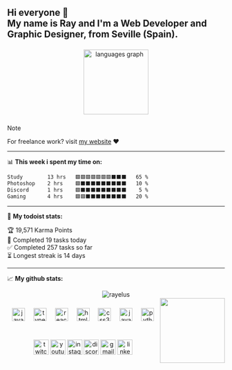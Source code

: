 <h2 align="left">Hi everyone 👋<br>My name is Ray and I'm a Web Developer and Graphic Designer, from Seville (Spain).</h2>

###

<div align="center">
  <img src="https://github-readme-stats.vercel.app/api/top-langs?username=Rayelus5&locale=en&hide_title=false&layout=compact&card_width=320&langs_count=5&theme=dracula&hide_border=false" height="150" alt="languages graph"  />
</div>

###


> [!NOTE]
> For freelance work? visit [my website](https://rayelus.com) ❤

<hr>

📊 **This week i spent my time on:**
<!--START_SECTION:waka-->

```txt
Study        13 hrs   🟩🟩🟩🟩🟩🟩🟩⬛⬛⬛   65 %
Photoshop    2 hrs    🟩⬛⬛⬛⬛⬛⬛⬛⬛⬛   10 %
Discord      1 hrs    🟩⬛⬛⬛⬛⬛⬛⬛⬛⬛    5 %
Gaming       4 hrs    🟩🟩⬛⬛⬛⬛⬛⬛⬛⬛   20 %
```

<!--END_SECTION:waka-->

<!--if you like what i do, maybe consider buying me a coffee/tea 🥺👉👈

<a href="https://www.buymeacoffee.com/" target="_blank"><img src="https://cdn.buymeacoffee.com/buttons/v2/default-red.png" alt="Buy Me A Coffee" width="150" ></a>-->

<hr>

🚧 **My todoist stats:**
<!-- TODO-IST:START -->
🏆  19,571 Karma Points           
🌸  Completed 19 tasks today           
✅  Completed 257 tasks so far           
⏳  Longest streak is 14 days
<!-- TODO-IST:END -->

<hr>

📈 **My github stats:**

<p align="center"> <img src="https://github-readme-stats.vercel.app/api?username=rayelus5&show_icons=true&theme=gotham" alt="rayelus" />



<br>
<img align="right" height="150" src="https://external-content.duckduckgo.com/iu/?u=https%3A%2F%2Fmedia.tenor.com%2F8HaTOA3o0OoAAAAi%2Fpixel-cat.gif&f=1&nofb=1&ipt=70b99d9d2485b381fc65bec62248f86754a9818a35fd767b7bf5e458f85b3a5d&ipo=images"  />

###

<div align="center">
  <img src="https://cdn.jsdelivr.net/gh/devicons/devicon/icons/javascript/javascript-original.svg" height="30" alt="javascript logo"  />
  <img width="12" />
  <img src="https://cdn.jsdelivr.net/gh/devicons/devicon/icons/typescript/typescript-original.svg" height="30" alt="typescript logo"  />
  <img width="12" />
  <img src="https://cdn.jsdelivr.net/gh/devicons/devicon/icons/react/react-original.svg" height="30" alt="react logo"  />
  <img width="12" />
  <img src="https://cdn.jsdelivr.net/gh/devicons/devicon/icons/html5/html5-original.svg" height="30" alt="html5 logo"  />
  <img width="12" />
  <img src="https://cdn.jsdelivr.net/gh/devicons/devicon/icons/css3/css3-original.svg" height="30" alt="css3 logo"  />
  <img width="12" />
  <img src="https://cdn.jsdelivr.net/gh/devicons/devicon/icons/java/java-original.svg" height="30" alt="java logo"  />
  <img width="12" />
  <img src="https://cdn.jsdelivr.net/gh/devicons/devicon/icons/python/python-original.svg" height="30" alt="python logo"  />
</div>

###
<br>
<div align="center">
  <a href="https://rayelus.com"><img src="https://img.shields.io/static/v1?message=My Website&logo=global&label=&color=9146FF&logoColor=white&labelColor=&style=for-the-badge" height="35" alt="twitch logo"  /></a>
  <a href="https://youtube.com/@rayelus"><img src="https://img.shields.io/static/v1?message=Youtube&logo=youtube&label=&color=FF0000&logoColor=white&labelColor=&style=for-the-badge" height="35" alt="youtube logo"  /></a>
  <a href="https://www.instagram.com/rayelus.es"><img src="https://img.shields.io/static/v1?message=Instagram&logo=instagram&label=&color=E4405F&logoColor=white&labelColor=&style=for-the-badge" height="35" alt="instagram logo"  /></a>
  <a href="https://discord.com/users/699293678354825217"><img src="https://img.shields.io/static/v1?message=Discord&logo=discord&label=&color=7289DA&logoColor=white&labelColor=&style=for-the-badge" height="35" alt="discord logo"  /></a>
  <a href="https://rayelus.com/portfolio/index.html#contact"><img src="https://img.shields.io/static/v1?message=Gmail&logo=gmail&label=&color=D14836&logoColor=white&labelColor=&style=for-the-badge" height="35" alt="gmail logo"  /></a>
  <a href="https://www.linkedin.com/in/rayelus/"><img src="https://img.shields.io/static/v1?message=LinkedIn&logo=linkedin&label=&color=0077B5&logoColor=white&labelColor=&style=for-the-badge" height="35" alt="linkedin logo"  /></a>
</div>

###

<br clear="both">

###
